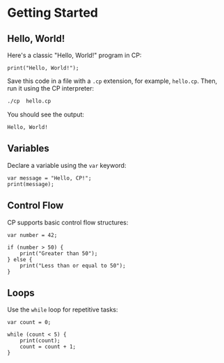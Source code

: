 # Getting Started

## Hello, World!
Here's a classic "Hello, World!" program in CP:

```cp
print("Hello, World!");
```

Save this code in a file with a `.cp` extension, for example, `hello.cp`. Then, run it using the CP interpreter:

```bash
./cp  hello.cp
```

You should see the output:

```
Hello, World!
```

## Variables

Declare a variable using the `var` keyword:

```cp
var message = "Hello, CP!";
print(message);
```

## Control Flow

CP supports basic control flow structures:

```cp
var number = 42;

if (number > 50) {
    print("Greater than 50");
} else {
    print("Less than or equal to 50");
}
```

## Loops

Use the `while` loop for repetitive tasks:

```cp
var count = 0;

while (count < 5) {
    print(count);
    count = count + 1;
}
```
